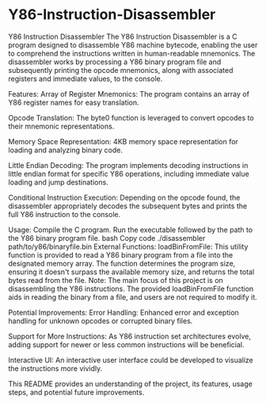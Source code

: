 # Y86-Instruction-Disassembler

Y86 Instruction Disassembler
The Y86 Instruction Disassembler is a C program designed to disassemble Y86 machine bytecode, enabling the user to comprehend the instructions written in human-readable mnemonics. The disassembler works by processing a Y86 binary program file and subsequently printing the opcode mnemonics, along with associated registers and immediate values, to the console.

Features:
Array of Register Mnemonics: The program contains an array of Y86 register names for easy translation.

Opcode Translation: The byte0 function is leveraged to convert opcodes to their mnemonic representations.

Memory Space Representation: 4KB memory space representation for loading and analyzing binary code.

Little Endian Decoding: The program implements decoding instructions in little endian format for specific Y86 operations, including immediate value loading and jump destinations.

Conditional Instruction Execution: Depending on the opcode found, the disassembler appropriately decodes the subsequent bytes and prints the full Y86 instruction to the console.

Usage:
Compile the C program.
Run the executable followed by the path to the Y86 binary program file.
bash
Copy code
./disassembler path/to/y86/binaryfile.bin
External Functions:
loadBinFromFile: This utility function is provided to read a Y86 binary program from a file into the designated memory array. The function determines the program size, ensuring it doesn't surpass the available memory size, and returns the total bytes read from the file.
Note:
The main focus of this project is on disassembling the Y86 instructions. The provided loadBinFromFile function aids in reading the binary from a file, and users are not required to modify it.

Potential Improvements:
Error Handling: Enhanced error and exception handling for unknown opcodes or corrupted binary files.

Support for More Instructions: As Y86 instruction set architectures evolve, adding support for newer or less common instructions will be beneficial.

Interactive UI: An interactive user interface could be developed to visualize the instructions more vividly.

This README provides an understanding of the project, its features, usage steps, and potential future improvements.

